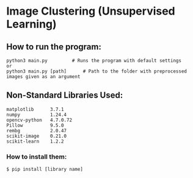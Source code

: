 # Image Clustering (Unsupervised Learning)

## How to run the program:
	
	python3 main.py 		# Runs the program with default settings
	or
    python3 main.py [path]		# Path to the folder with preprocessed images given as an argument
    
## Non-Standard Libraries Used:
    matplotlib      3.7.1
    numpy           1.24.4
    opencv-python	4.7.0.72
    Pillow          9.5.0
    rembg           2.0.47
    scikit-image	0.21.0
    scikit-learn	1.2.2
    
### How to install them:
    $ pip install [library name]
